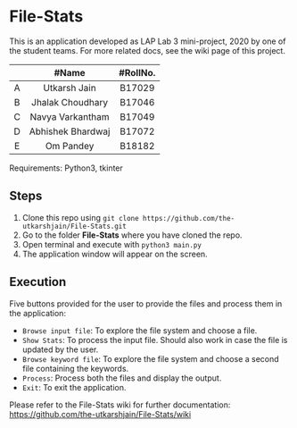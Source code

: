 # File-Stats
This is an application developed as LAP Lab 3 mini-project, 2020 by one of the student teams. For more related docs, see the wiki page of this project.

|  | #Name  | #RollNo.  |
| :---:   | :-: | :-: |
| A | Utkarsh Jain | B17029 |
| B | Jhalak Choudhary | B17046 |
| C | Navya Varkantham | B17049 |
| D | Abhishek Bhardwaj | B17072 |
| E | Om Pandey | B18182 |

Requirements: Python3, tkinter 

## Steps
1. Clone this repo using `git clone https://github.com/the-utkarshjain/File-Stats.git`
2. Go to the folder **File-Stats** where you have cloned the repo.
3. Open terminal and execute with `python3 main.py`
4. The application window will appear on the screen.

## Execution
Five buttons provided for the user to provide the files and process them in the application:
- `Browse input file`: To explore the file system and choose a file.
- `Show Stats`: To process the input file. Should also work in case the file is updated by the user.
- `Browse keyword file`: To explore the file system and choose a second file containing the keywords.
- `Process`: Process both the files and display the output.
- `Exit`: To exit the application.

Please refer to the File-Stats wiki for further documentation: https://github.com/the-utkarshjain/File-Stats/wiki
 

